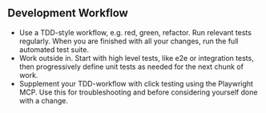 ## Development Workflow

- Use a TDD-style workflow, e.g. red, green, refactor. Run relevant tests regularly. When you are finished with all your changes, run the full automated test suite.
- Work outside in. Start with high level tests, like e2e or integration tests, then progressively define unit tests as needed for the next chunk of work.
- Supplement your TDD-workflow with click testing using the Playwright MCP. Use this for troubleshooting and before considering yourself done with a change.
